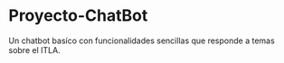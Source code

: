 # Proyecto-ChatBot

Un chatbot basíco con funcionalidades sencillas que responde a temas sobre el ITLA.
